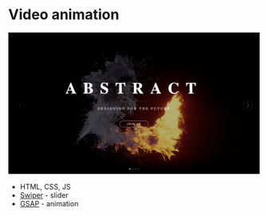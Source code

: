 # Video animation

![img](/fire_bg.png)

- HTML, CSS, JS
- [Swiper](https://swiperjs.com/) - slider
- [GSAP](https://gsap.com/) - animation
